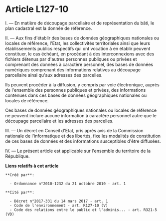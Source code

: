 # Article L127-10

I. ― En matière de découpage parcellaire et de représentation du bâti, le plan cadastral est la donnée de référence.

II. ― Aux fins d'établir des bases de données géographiques nationales ou locales de référence, l'Etat, les collectivités
territoriales ainsi que leurs établissements publics respectifs qui ont vocation à en établir peuvent constituer, le cas
échéant, en procédant à des interconnexions avec des fichiers détenus par d'autres personnes publiques ou privées et
comprenant des données à caractère personnel, des bases de données numériques comprenant des informations relatives au
découpage parcellaire ainsi qu'aux adresses des parcelles.

Ils peuvent procéder à la diffusion, y compris par voie électronique, auprès de l'ensemble des personnes publiques et
privées, des informations contenues dans ces bases de données géographiques nationales ou locales de référence.

Ces bases de données géographiques nationales ou locales de référence ne peuvent inclure aucune information à caractère
personnel autre que le découpage parcellaire et les adresses des parcelles.

III. ― Un décret en Conseil d'Etat, pris après avis de la Commission nationale de l'informatique et des libertés, fixe les
modalités de constitution de ces bases de données et des informations susceptibles d'être diffusées.

IV. ― Le présent article est applicable sur l'ensemble du territoire de la République.

**Liens relatifs à cet article**

	**Créé par**:

	  - Ordonnance n°2010-1232 du 21 octobre 2010 - art. 1

	**Cité par**:

	  - Décret n°2017-331 du 14 mars 2017 - art. 1
	  - Code de l'environnement - art. R127-10 (V)
	  - Code des relations entre le public et l'adminis... - art. R321-5 (VD)
